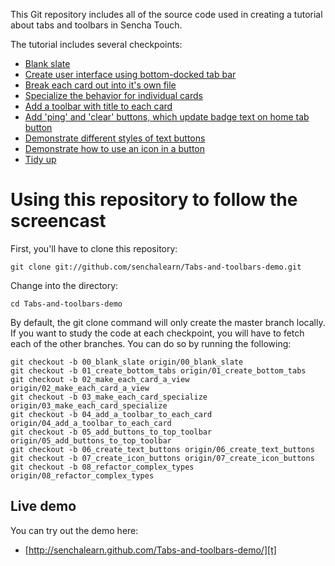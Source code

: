 This Git repository includes all of the source code used in creating a tutorial about tabs and toolbars in Sencha Touch.

The tutorial includes several checkpoints:

* [Blank slate](https://github.com/senchalearn/Tabs-and-toolbars-demo/tree/00_blank_slate)
* [Create user interface using bottom-docked tab bar](https://github.com/senchalearn/Tabs-and-toolbars-demo/tree/01_create_bottom_tabs)
* [Break each card out into it's own file](https://github.com/senchalearn/Tabs-and-toolbars-demo/tree/02_make_each_card_a_view)
* [Specialize the behavior for individual cards](https://github.com/senchalearn/Tabs-and-toolbars-demo/tree/03_make_each_card_specialize)
* [Add a toolbar with title to each card](https://github.com/senchalearn/Tabs-and-toolbars-demo/tree/04_add_a_toolbar_to_each_card)
* [Add 'ping' and 'clear' buttons, which update badge text on home tab button](https://github.com/senchalearn/Tabs-and-toolbars-demo/tree/05_add_buttons_to_top_toolbar)
* [Demonstrate different styles of text buttons](https://github.com/senchalearn/Tabs-and-toolbars-demo/tree/06_create_text_buttons)
* [Demonstrate how to use an icon in a button](https://github.com/senchalearn/Tabs-and-toolbars-demo/tree/07_create_icon_buttons)
* [Tidy up](https://github.com/senchalearn/Tabs-and-toolbars-demo/tree/08_refactor_complex_types)

# Using this repository to follow the screencast

First, you'll have to clone this repository:

    git clone git://github.com/senchalearn/Tabs-and-toolbars-demo.git

Change into the directory:

    cd Tabs-and-toolbars-demo

By default, the git clone command will only create the master branch locally. If you want to study the code at each checkpoint, you will have to fetch each of the other branches. You can do so by running the following:

    git checkout -b 00_blank_slate origin/00_blank_slate
    git checkout -b 01_create_bottom_tabs origin/01_create_bottom_tabs
    git checkout -b 02_make_each_card_a_view origin/02_make_each_card_a_view
    git checkout -b 03_make_each_card_specialize origin/03_make_each_card_specialize
    git checkout -b 04_add_a_toolbar_to_each_card origin/04_add_a_toolbar_to_each_card
    git checkout -b 05_add_buttons_to_top_toolbar origin/05_add_buttons_to_top_toolbar
    git checkout -b 06_create_text_buttons origin/06_create_text_buttons
    git checkout -b 07_create_icon_buttons origin/07_create_icon_buttons
    git checkout -b 08_refactor_complex_types origin/08_refactor_complex_types

## Live demo

You can try out the demo here:

* [http://senchalearn.github.com/Tabs-and-toolbars-demo/][t]

[t]: http://senchalearn.github.com/Tabs-and-toolbars-demo/
